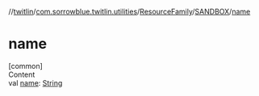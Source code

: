 //[twitlin](../../../index.md)/[com.sorrowblue.twitlin.utilities](../../index.md)/[ResourceFamily](../index.md)/[SANDBOX](index.md)/[name](name.md)



# name  
[common]  
Content  
val [name](name.md): [String](https://kotlinlang.org/api/latest/jvm/stdlib/kotlin/-string/index.html)  



